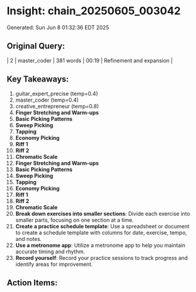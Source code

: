 # Insight: chain_20250605_003042
Generated: Sun Jun  8 01:32:36 EDT 2025

## Original Query:
| 2 | master_coder | 381 words | 00:19 | Refinement and expansion |

## Key Takeaways:
1. guitar_expert_precise (temp=0.4)
2. master_coder (temp=0.4)
3. creative_entrepreneur (temp=0.8)
1. **Finger Stretching and Warm-ups**
2. **Basic Picking Patterns**
1. **Sweep Picking**
2. **Tapping**
3. **Economy Picking**
1. **Riff 1**
2. **Riff 2**
1. **Chromatic Scale**
1. **Finger Stretching and Warm-ups**
2. **Basic Picking Patterns**
1. **Sweep Picking**
2. **Tapping**
3. **Economy Picking**
1. **Riff 1**
2. **Riff 2**
1. **Chromatic Scale**
1. **Break down exercises into smaller sections**: Divide each exercise into smaller parts, focusing on one section at a time.
2. **Create a practice schedule template**: Use a spreadsheet or document to create a schedule template with columns for date, exercise, tempo, and notes.
3. **Use a metronome app**: Utilize a metronome app to help you maintain accurate timing and rhythm.
4. **Record yourself**: Record your practice sessions to track progress and identify areas for improvement.

## Action Items:
